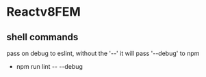 # Reactv8FEM


## shell commands
pass on debug to eslint, without the '--' it will pass '--debug' to npm
 - npm run lint -- --debug

